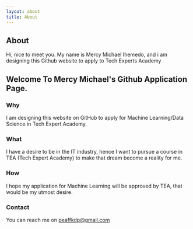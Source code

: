```yaml
---
layout: about
title: About
---
```


## About

Hi, nice to meet you. My name is Mercy Michael Ihemedo, and i am designing this Github website to apply to Tech Experts Academy

## Welcome To Mercy Michael's Github Application Page.

### Why 

I am designing this website on GitHub to apply for Machine Learning/Data Science in Tech Expert Academy.

### What

I have a desire to be in the IT industry, hence I want to pursue a course in TEA (Tech Expert Academy) to make that dream become a reality for me.

### How 

I hope my application for Machine Learning will be approved by TEA, that would be my utmost desire.

### Contact

You can reach me on <peaffkdp@gmail.com>
